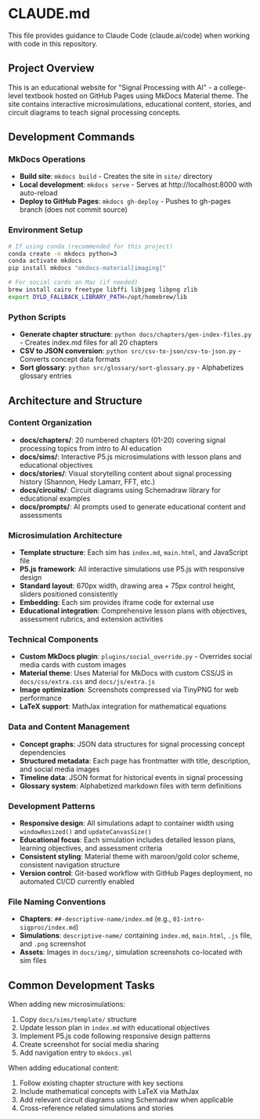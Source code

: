 # CLAUDE.md

This file provides guidance to Claude Code (claude.ai/code) when working with code in this repository.

## Project Overview

This is an educational website for "Signal Processing with AI" - a college-level textbook hosted on GitHub Pages using MkDocs Material theme. The site contains interactive microsimulations, educational content, stories, and circuit diagrams to teach signal processing concepts.

## Development Commands

### MkDocs Operations
- **Build site**: `mkdocs build` - Creates the site in `site/` directory
- **Local development**: `mkdocs serve` - Serves at http://localhost:8000 with auto-reload
- **Deploy to GitHub Pages**: `mkdocs gh-deploy` - Pushes to gh-pages branch (does not commit source)

### Environment Setup
```bash
# If using conda (recommended for this project)
conda create -n mkdocs python=3
conda activate mkdocs
pip install mkdocs "mkdocs-material[imaging]"

# For social cards on Mac (if needed)
brew install cairo freetype libffi libjpeg libpng zlib
export DYLD_FALLBACK_LIBRARY_PATH=/opt/homebrew/lib
```

### Python Scripts
- **Generate chapter structure**: `python docs/chapters/gen-index-files.py` - Creates index.md files for all 20 chapters
- **CSV to JSON conversion**: `python src/csv-to-json/csv-to-json.py` - Converts concept data formats
- **Sort glossary**: `python src/glossary/sort-glossary.py` - Alphabetizes glossary entries

## Architecture and Structure

### Content Organization
- **docs/chapters/**: 20 numbered chapters (01-20) covering signal processing topics from intro to AI education
- **docs/sims/**: Interactive P5.js microsimulations with lesson plans and educational objectives
- **docs/stories/**: Visual storytelling content about signal processing history (Shannon, Hedy Lamarr, FFT, etc.)
- **docs/circuits/**: Circuit diagrams using Schemadraw library for educational examples
- **docs/prompts/**: AI prompts used to generate educational content and assessments

### Microsimulation Architecture
- **Template structure**: Each sim has `index.md`, `main.html`, and JavaScript file
- **P5.js framework**: All interactive simulations use P5.js with responsive design
- **Standard layout**: 670px width, drawing area + 75px control height, sliders positioned consistently
- **Embedding**: Each sim provides iframe code for external use
- **Educational integration**: Comprehensive lesson plans with objectives, assessment rubrics, and extension activities

### Technical Components
- **Custom MkDocs plugin**: `plugins/social_override.py` - Overrides social media cards with custom images
- **Material theme**: Uses Material for MkDocs with custom CSS/JS in `docs/css/extra.css` and `docs/js/extra.js`
- **Image optimization**: Screenshots compressed via TinyPNG for web performance
- **LaTeX support**: MathJax integration for mathematical equations

### Data and Content Management
- **Concept graphs**: JSON data structures for signal processing concept dependencies
- **Structured metadata**: Each page has frontmatter with title, description, and social media images
- **Timeline data**: JSON format for historical events in signal processing
- **Glossary system**: Alphabetized markdown files with term definitions

### Development Patterns
- **Responsive design**: All simulations adapt to container width using `windowResized()` and `updateCanvasSize()`
- **Educational focus**: Each simulation includes detailed lesson plans, learning objectives, and assessment criteria
- **Consistent styling**: Material theme with maroon/gold color scheme, consistent navigation structure
- **Version control**: Git-based workflow with GitHub Pages deployment, no automated CI/CD currently enabled

### File Naming Conventions
- **Chapters**: `##-descriptive-name/index.md` (e.g., `01-intro-sigproc/index.md`)
- **Simulations**: `descriptive-name/` containing `index.md`, `main.html`, `.js` file, and `.png` screenshot
- **Assets**: Images in `docs/img/`, simulation screenshots co-located with sim files

## Common Development Tasks

When adding new microsimulations:
1. Copy `docs/sims/template/` structure
2. Update lesson plan in `index.md` with educational objectives
3. Implement P5.js code following responsive design patterns
4. Create screenshot for social media sharing
5. Add navigation entry to `mkdocs.yml`

When adding educational content:
1. Follow existing chapter structure with key sections
2. Include mathematical concepts with LaTeX via MathJax
3. Add relevant circuit diagrams using Schemadraw when applicable
4. Cross-reference related simulations and stories